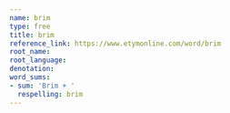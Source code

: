 ```yaml
---
name: brim
type: free
title: brim
reference_link: https://www.etymonline.com/word/brim
root_name: 
root_language: 
denotation: 
word_sums:
- sum: 'Brim + '
  respelling: brim
---
```

